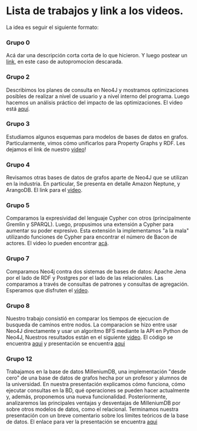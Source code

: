 # Lista de trabajos y link a los videos. 

La idea es seguir el siguiente formato: 

### Grupo 0
Acá dar una descripción corta corta de lo que hicieron. 
Y luego postear un [link](https://www.youtube.com/watch?v=t1jUJ4z1cvo), en este caso de autopromocion descarada. 

### Grupo 2
Describimos los planes de consulta en Neo4J y mostramos optimizaciones posibles de realizar a nivel de usuario y a nivel interno del programa. Luego hacemos un análisis práctico del impacto de las optimizaciones. El video está [aquí](https://youtu.be/ZQpW_RaqBHU).

### Grupo 3
Estudiamos algunos esquemas para modelos de bases de datos en grafos. Particularmente, vimos cómo unificarlos para Property Graphs y RDF. Les dejamos el link de nuestro [video](https://drive.google.com/file/d/141NJSexxg1M9-mB5JhFdaW7SaB87T-7x/view?usp=sharing)!

### Grupo 4
Revisamos otras bases de datos de grafos aparte de Neo4J que se utilizan en la industria. En particular, Se presenta en detalle Amazon Neptune, y ArangoDB. El link para el [video](https://youtu.be/-ppjrhDJQ4w).

### Grupo 5
Comparamos la expresividad del lenguaje Cypher con otros (principalmente Gremlin y SPARQL). Luego, propusimos una extensión a Cypher para aumentar su poder expresivo. Esta extensión la implementamos "a la mala" utilizando funciones de Cypher para encontrar el número de Bacon de actores. El video lo pueden encontrar [acá](https://drive.google.com/file/d/1i6IBo85Z8ZHxBkpaxOEat9_fAOERIHAX/view?usp=sharing).

### Grupo 7
Comparamos Neo4j contra dos sistemas de bases de datos: Apache Jena por el lado de RDF y Postgres por el lado de las relacionales. Las comparamos a través de consultas de patrones y consultas de agregación.  Esperamos que disfruten el [video](https://www.youtube.com/watch?v=a2yZ2xkj81s&ab_channel=VALENTINAALVAREZGALVEZ).

### Grupo 8
Nuestro trabajo consistió en comparar los tiempos de ejecucion de busqueda de caminos entre nodos. La comparacion se hizo entre usar Neo4J directamente y usar un algoritmo BFS mediante la API en Python de Neo4J, Nuestros resultados están en el siguiente  [video](https://drive.google.com/file/d/15hoWl9aIzLq8QeQp6YykjwTWudiHP_FR/view?usp=sharing). El código se encuentra [aqui](https://drive.google.com/file/d/1nofyEBgCDM2BlMwulGo9BQQCye1J--CA/view?usp=sharing) y presentación se encuentra [aqui](https://docs.google.com/presentation/d/1kuE9SMHO02MBzoaK7vgrhcWgZOMR3KqHPiRZBX-CAsE/edit?usp=sharing)

### Grupo 12
Trabajamos en la base de datos MilleniumDB, una implementación "desde cero" de una base de datos de grafos hecha por un profesor y alumnos de la universidad. En nuestra presentación explicamos cómo funciona, cómo ejecutar consultas en la BD, qué operaciones se pueden hacer actualmente y, además, proponemos una nueva funcionalidad. Posteriormente, analizaremos las principales ventajas y desventajas de MilleniumDB por sobre otros modelos de datos, como el relacional. Terminamos nuestra presentación con un breve comentario sobre los límites teóricos de la base de datos. El enlace para ver la presentación se encuentra [aqui](https://drive.google.com/file/d/1Awr0PyP4P3I9aRzrSjvAiZETavs1TMs2/view?usp=sharing)
